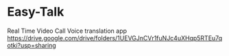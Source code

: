 # Easy-Talk
Real Time Video Call Voice translation app
https://drive.google.com/drive/folders/1UEVGJnCVr1fuNJc4uXHqp5RTEu7qotki?usp=sharing
